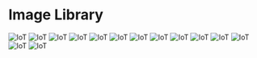 # Image Library![IoT](IoT-Platform-Architecture.jpg)![IoT](IoT_Cloud_Platform.png)![IoT](IoT_DataModel.png)![IoT](IoT_General_Arch.jpg)![IoT](IoT_M2M_IoE.jpg)![IoT](IoT_Simplified_Arch.jpg)![IoT](IoT_Stack.jpg)![IoT](IoT_Stack2.jpg)![IoT](IoT_Stack_Layer.jpg)![IoT](IoT_Std_Comp.png)![IoT](IoT_Std_Comp2.jpg)![IoT](IoT_Std_Comp3.png)![IoT](IoT_Std_Comparison.png)![IoT](IoT_Wireless_Std.jpg)